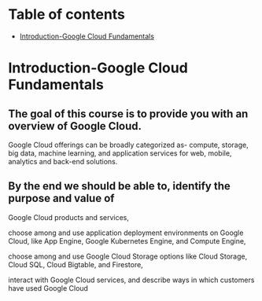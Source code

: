 # Table of contents
- [Introduction-Google Cloud Fundamentals](#Introduction-Google-Cloud-Fundamentals)

# Introduction-Google Cloud Fundamentals

## The goal of this course is to provide you with an overview of Google Cloud.

Google Cloud offerings can be broadly categorized as-
compute,
storage,
big data,
machine learning, and
application services for web, mobile, analytics and back-end solutions.


## By the end we should be able to, identify the purpose and value of

Google Cloud products and services,

choose among and use application deployment environments on Google Cloud, like App Engine, Google Kubernetes Engine, and Compute Engine,

choose among and use Google Cloud Storage options like Cloud Storage, Cloud SQL, Cloud Bigtable, and Firestore,

interact with Google Cloud services, and describe ways in which customers have used Google Cloud
